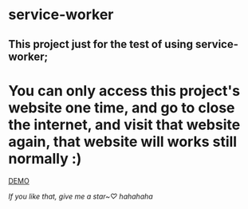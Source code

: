 # service-worker
 ## This project just for the test of using service-worker;
 You can only access this project's website one time, and go to close the internet, and visit that website again, that website will works still normally :)
  =========
  
  [DEMO]([maxinzhi007.github.io/service-worker/index.html](https://maxinzhi007.github.io/service-worker/index.html))  
  
*If you like that, give me a star~♡ hahahaha*
